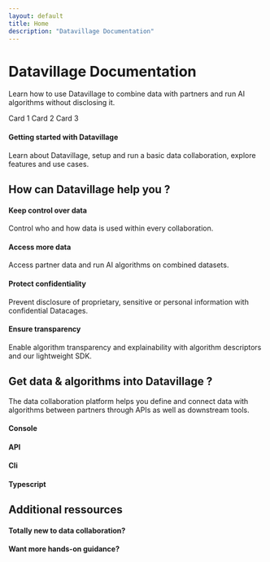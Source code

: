 ```yaml
---
layout: default
title: Home
description: "Datavillage Documentation"
---
```


# Datavillage Documentation
Learn how to use Datavillage to combine data with partners and run AI algorithms without disclosing it.

<grid>
    <card>
    Card 1
    </card>
    <card>
    Card 2</card>
    <card>
    Card 3
    </card>
</grid>


#### Getting started with Datavillage
Learn about Datavillage, setup and run a basic data collaboration, explore features and use cases.

## How can Datavillage help you ?
#### Keep control over data
Control who and how data is used within every collaboration.

#### Access more data
Access partner data and run AI algorithms on combined datasets.

#### Protect confidentiality
Prevent disclosure of proprietary, sensitive or personal information with confidential Datacages.

#### Ensure transparency
Enable algorithm transparency and explainability with algorithm descriptors and our lightweight SDK.

## Get data & algorithms into Datavillage ?
The data collaboration platform helps you define and connect data with algorithms between partners through APIs as well as downstream tools.
#### Console
#### API
#### Cli
#### Typescript

## Additional ressources
#### Totally new to data collaboration?
#### Want more hands-on guidance?